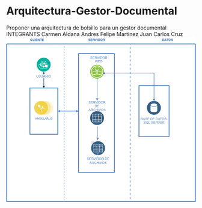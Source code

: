 # Arquitectura-Gestor-Documental
Proponer una arquitectura de bolsillo para un gestor documental
INTEGRANTS
Carmen  Aldana 
Andres Felipe Martinez
Juan Carlos Cruz
![Imagen arquitectura](https://github.com/cjaldanar/Arquitectura-Gestor-Documental/blob/master/Arquitectura%20Gestor%20Documental.png)
